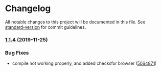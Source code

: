# Changelog

All notable changes to this project will be documented in this file. See [standard-version](https://github.com/conventional-changelog/standard-version) for commit guidelines.

### [1.1.4](https://github.com/nombrekeff/strif/compare/v1.1.3...v1.1.4) (2019-11-25)


### Bug Fixes

* compile not working properly, and added checksfor browser ([5064871](https://github.com/nombrekeff/strif/commit/506487120a8428d1b59ff61192db57aae36866df))
